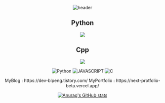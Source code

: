 <div align="center">
    
![header](https://capsule-render.vercel.app/api?type=waving&text=HelloWorld!&height=400&fontColor=ffffff)
## Python
<img src="http://mazassumnida.wtf/api/v2/generate_badge?boj=blpeng_py">

<br/>

## Cpp
<img src="http://mazassumnida.wtf/api/v2/generate_badge?boj=blpeng_cpp">

<br/>

<p>
    <img alt="Python" src ="https://img.shields.io/badge/Python-3776AB.svg?&style=for-the-badge&logo=Python&logoColor=white"/>
    <img alt="JAVASCRIPT" src ="https://img.shields.io/badge/JAVASCRIPT-F7DF1E.svg?&style=for-the-badge&logo=JAVASCRIPT&logoColor=black"/>
    <img alt="C" src ="https://img.shields.io/badge/C Language-A8B9CC.svg?&style=for-the-badge&logo=C&logoColor=white"/>
</p>
MyBlog : https://dev-blpeng.tistory.com/
MyPortfolio : https://next-protfolio-beta.vercel.app/

[![Anurag's GitHub stats](https://github-readme-stats.vercel.app/api?username=blpeng2)](https://github.com/anuraghazra/github-readme-stats)


</div>
